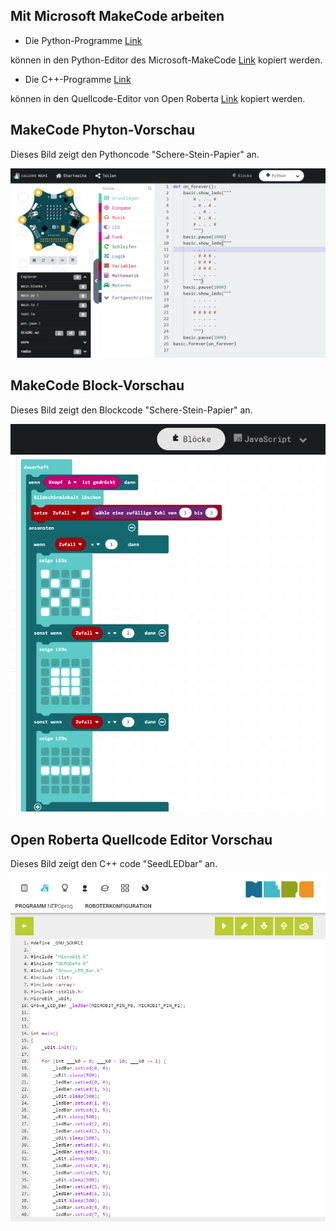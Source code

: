 

## Mit Microsoft MakeCode arbeiten

- Die Python-Programme [Link](https://github.com/frankyhub/Calliope-MakeCode/tree/master/Python)

können in den Python-Editor des Microsoft-MakeCode [Link](https://makecode.calliope.cc/#editor) kopiert werden.

- Die C++-Programme [Link](https://github.com/frankyhub/Calliope-MakeCode/tree/master/Cpp)

können in den Quellcode-Editor von Open Roberta [Link](https://lab.open-roberta.org/) kopiert werden.

## MakeCode Phyton-Vorschau

Dieses Bild zeigt den Pythoncode "Schere-Stein-Papier" an.

![image](https://github.com/frankyhub/Calliope-MakeCode/blob/master/image/Python.png)

## MakeCode Block-Vorschau

Dieses Bild zeigt den Blockcode "Schere-Stein-Papier" an.

![image](https://github.com/frankyhub/Calliope-MakeCode/blob/master/image/Schere_Stein_Papier.png)

## Open Roberta Quellcode Editor Vorschau

Dieses Bild zeigt den C++ code "SeedLEDbar" an.

![image](https://github.com/frankyhub/Calliope-MakeCode/blob/master/image/NEPO_cpp.png)
